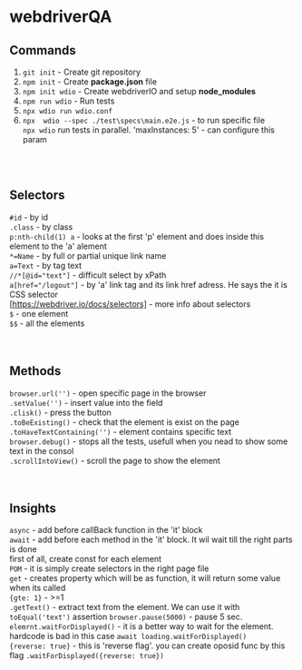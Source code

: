 # webdriverQA

## Commands
1. `git init` - Create git repository
2. `npm init` - Create **package.json** file 
3. `npm init wdio` - Create webdriverIO and setup **node_modules**
4. `npm run wdio` - Run tests
5. `npx wdio run wdio.conf`   
6. `npx  wdio --spec ./test\specs\main.e2e.js` - to run specific file      
`npx wdio` run tests in parallel. 'maxInstances: 5' - can configure this param   

<br/>
<br/>

## Selectors
`#id` - by id  
`.class` - by class  
`p:nth-child(1) a` - looks at the first 'p' element and does inside this element to the 'a' alement  
`*=Name` - by full or partial unique link name  
`a=Text` - by tag text  
`//*[@id="text"]` - difficult select by xPath  
`a[href="/logout"]` - by 'a' link tag and its link href adress. He says the it is CSS selector  
[https://webdriver.io/docs/selectors] - more info about selectors  
`$` - one element    
`$$` - all the elements      
<br/>
<br/>

## Methods
`browser.url('')` - open specific page in the browser  
`.setValue('')` - insert value into the field  
`.clisk()` - press the button  
`.toBeExisting()` - check that the element is exist on the page  
`.toHaveTextContaining('')` - element contains specific text  
`browser.debug()` - stops all the tests, usefull when you nead to show some text in the consol  
`.scrollIntoView()` - scroll the page to show the element  
<br/>
<br/>

## Insights
`async` - add before callBack function in the 'it' block  
`await` - add before each method in the 'it' block. It wil wait till the right parts is done  
first of all, create const for each element   
`POM` - it is simply create selectors in the right page file   
`get` - creates property which will be as function, it will return some value when its called      
`{gte: 1}` - >=1   
`.getText()` - extract text from the element. We can use it with `toEqual('text')` assertion 
`browser.pause(5000)` - pause 5 sec.   
`elemrnt.waitForDisplayed()` - it is a better way to wait for the element. hardcode is bad in this case `await loading.waitForDisplayed()`   
`{reverse: true}` - this is 'reverse flag'. you can create oposid func by this flag `.waitForDisplayed({reverse: true})`  
